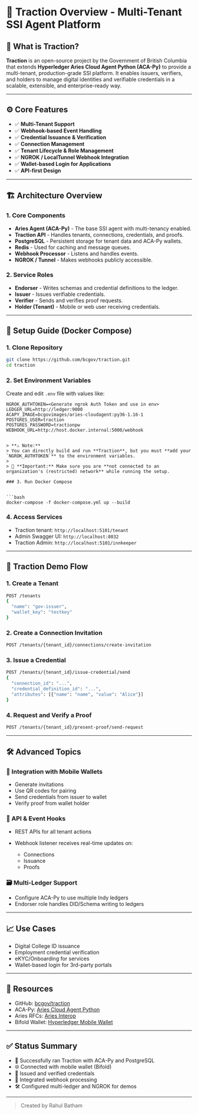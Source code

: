 # 📘 Traction Overview - Multi-Tenant SSI Agent Platform

## 🧠 What is Traction?

**Traction** is an open-source project by the Government of British Columbia that extends **Hyperledger Aries Cloud Agent Python (ACA-Py)** to provide a multi-tenant, production-grade SSI platform. It enables issuers, verifiers, and holders to manage digital identities and verifiable credentials in a scalable, extensible, and enterprise-ready way.

---

## ⚙️ Core Features

* ✅ **Multi-Tenant Support**
* ✅ **Webhook-based Event Handling**
* ✅ **Credential Issuance & Verification**
* ✅ **Connection Management**
* ✅ **Tenant Lifecycle & Role Management**
* ✅ **NGROK / LocalTunnel Webhook Integration**
* ✅ **Wallet-based Login for Applications**
* ✅ **API-first Design**

---

## 🏗️ Architecture Overview

### 1. **Core Components**

* **Aries Agent (ACA-Py)** - The base SSI agent with multi-tenancy enabled.
* **Traction API** - Handles tenants, connections, credentials, and proofs.
* **PostgreSQL** - Persistent storage for tenant data and ACA-Py wallets.
* **Redis** - Used for caching and message queues.
* **Webhook Processor** - Listens and handles events.
* **NGROK / Tunnel** - Makes webhooks publicly accessible.

### 2. **Service Roles**

* **Endorser** - Writes schemas and credential definitions to the ledger.
* **Issuer** - Issues verifiable credentials.
* **Verifier** - Sends and verifies proof requests.
* **Holder (Tenant)** - Mobile or web user receiving credentials.

---

## 🚀 Setup Guide (Docker Compose)

### 1. Clone Repository

```bash
git clone https://github.com/bcgov/traction.git
cd traction
```

### 2. Set Environment Variables

Create and edit `.env` file with values like:

```env
NGROK_AUTHTOKEN=<Generate ngrok Auth Token and use in env>
LEDGER_URL=http://ledger:9000
ACAPY_IMAGE=bcgovimages/aries-cloudagent:py36-1.16-1
POSTGRES_USER=traction
POSTGRES_PASSWORD=tractionpw
WEBHOOK_URL=http://host.docker.internal:5000/webhook


> **⚠️ Note:**
> You can directly build and run **Traction**, but you must **add your `NGROK_AUTHTOKEN`** to the environment variables.
>
> 🚫 **Important:** Make sure you are **not connected to an organization's (restricted) network** while running the setup.

### 3. Run Docker Compose


```bash
docker-compose -f docker-compose.yml up --build
```



### 4. Access Services

* Traction tenant: `http://localhost:5101/tenant`
* Admin Swagger UI: `http://localhost:8032`
* Traction Admin: `http://localhost:5101/innkeeper`

---

## 🧪 Traction Demo Flow

### 1. Create a Tenant

```bash
POST /tenants
{
  "name": "gov-issuer",
  "wallet_key": "testkey"
}
```

### 2. Create a Connection Invitation

```bash
POST /tenants/{tenant_id}/connections/create-invitation
```

### 3. Issue a Credential

```bash
POST /tenants/{tenant_id}/issue-credential/send
{
  "connection_id": "...",
  "credential_definition_id": "...",
  "attributes": [{"name": "name", "value": "Alice"}]
}
```

### 4. Request and Verify a Proof

```bash
POST /tenants/{tenant_id}/present-proof/send-request
```

---

## 🛠️ Advanced Topics

### 🔗 Integration with Mobile Wallets

* Generate invitations
* Use QR codes for pairing
* Send credentials from issuer to wallet
* Verify proof from wallet holder

### 🧩 API & Event Hooks

* REST APIs for all tenant actions
* Webhook listener receives real-time updates on:

  * Connections
  * Issuance
  * Proofs

### 🗃️ Multi-Ledger Support

* Configure ACA-Py to use multiple Indy ledgers
* Endorser role handles DID/Schema writing to ledgers

---

## 📈 Use Cases

* Digital College ID issuance
* Employment credential verification
* eKYC/Onboarding for services
* Wallet-based login for 3rd-party portals

---

## 🔗 Resources

* GitHub: [bcgov/traction](https://github.com/bcgov/traction)
* ACA-Py: [Aries Cloud Agent Python](https://github.com/hyperledger/aries-cloudagent-python)
* Aries RFCs: [Aries Interop](https://github.com/hyperledger/aries-rfcs)
* Bifold Wallet: [Hyperledger Mobile Wallet](https://github.com/hyperledger/aries-mobile-agent-react-native)

---

## ✅ Status Summary

* 🧪 Successfully ran Traction with ACA-Py and PostgreSQL
* 🌐 Connected with mobile wallet (Bifold)
* 🧾 Issued and verified credentials
* 🔧 Integrated webhook processing
* 🛠️ Configured multi-ledger and NGROK for demos

---

> Created by Rahul Batham 
